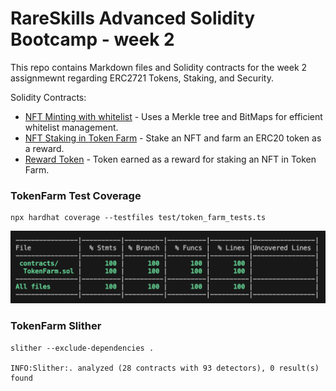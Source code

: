 # RareSkills Advanced Solidity Bootcamp - week 2

This repo contains Markdown files and Solidity contracts for the week 2 assignmewnt regarding ERC2721 Tokens, Staking, and Security.

Solidity Contracts:
- [NFT Minting with whitelist](./contracts/MyNFT.sol) - Uses a Merkle tree and BitMaps for efficient whitelist management.
- [NFT Staking in Token Farm](./contracts/TokenFarm.sol) - Stake an NFT and farm an ERC20 token as a reward.
- [Reward Token](./contracts/token/RewardToken.sol)  - Token earned as a reward for staking an NFT in Token Farm.


### TokenFarm Test Coverage 
```
npx hardhat coverage --testfiles test/token_farm_tests.ts 
```

![TokenFarm Test Coverage Results](docs/token-farm-coverage-results.png)

### TokenFarm Slither

```
slither --exclude-dependencies .

INFO:Slither:. analyzed (28 contracts with 93 detectors), 0 result(s) found
```

